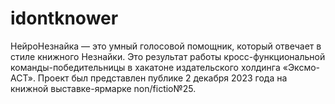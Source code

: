 # idontknower
НейроНезнайка — это умный голосовой помощник, который отвечает в стиле книжного Незнайки. Это результат работы кросс-функциональной команды-победительницы в хакатоне издательского холдинга «Эксмо-АСТ». Проект был представлен публике 2 декабря 2023 года на книжной выставке-ярмарке non/fictio№25.